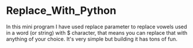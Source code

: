 # Replace_With_Python
In this mini program I have used replace parameter to replace vowels used in a word (or string) with $ character, that means you can replace that with anything of your choice. It's very simple but building it has tons of fun. 
